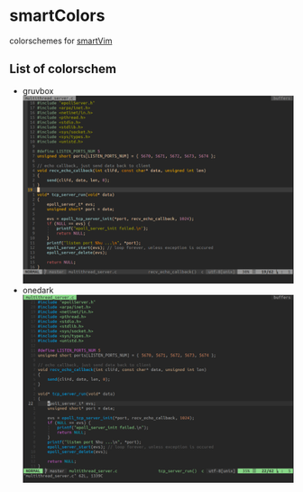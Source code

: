 # smartColors

colorschemes for [smartVim](https://github.com/NerDante/smartVim)

## List of colorschem

- gruvbox
![image](https://github.com/NerDante/smartColors/blob/master/screenshot/gruvbox.png)
- onedark
![image](https://github.com/NerDante/smartColors/blob/master/screenshot/onedark.png)
